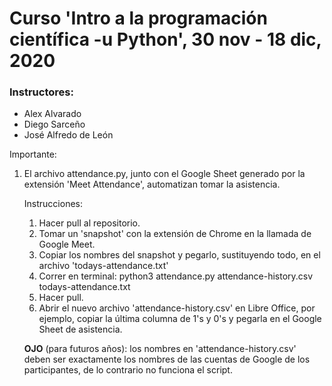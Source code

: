 # Curso 'Intro a la programación científica -u Python', 30 nov - 18 dic, 2020

### Instructores:
- Alex Alvarado
- Diego Sarceño
- José Alfredo de León 

Importante:
1. El archivo attendance.py, junto con el Google Sheet 
   generado por la extensión 'Meet Attendance', automatizan
   tomar la asistencia. 
   
   Instrucciones: 
   1. Hacer pull al repositorio.
   2. Tomar un 'snapshot' con la extensión de Chrome en la 
   llamada de Google Meet. 
   3. Copiar los nombres del snapshot y pegarlo, sustituyendo todo, 
   en el archivo 'todays-attendance.txt' 
   4. Correr en terminal: python3 attendance.py attendance-history.csv
   todays-attendance.txt 
   5. Hacer pull.
   6. Abrir el nuevo archivo 'attendance-history.csv' en Libre Office,
   por ejemplo, copiar la última columna de 1's y 0's y pegarla en el
   Google Sheet de asistencia. 
   
   **OJO** (para futuros años): los nombres en 'attendance-history.csv'
   deben ser exactamente los nombres de las cuentas de Google de los 
   participantes, de lo contrario no funciona el script. 
